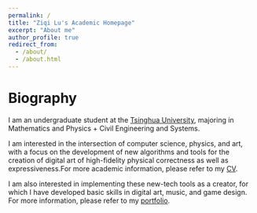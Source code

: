 ```yaml
---
permalink: /
title: "Ziqi Lu's Academic Homepage"
excerpt: "About me"
author_profile: true
redirect_from: 
  - /about/
  - /about.html
---
```

# Biography
I am an undergraduate student at the [Tsinghua University](https://www.tsinghua.edu.cn/), majoring in Mathematics and Physics + Civil Engineering and Systems.

I am interested in the intersection of computer science, physics, and art, with a focus on the development of new algorithms and tools for the creation of digital art of high-fidelity physical correctness as well as expressiveness.For more academic information, please refer to my [CV](/files/cv.pdf).

I am also interested in implementing these new-tech tools as a creator, for which I have developed basic skills in digital art, music, and game design. For more information, please refer to my [portfolio](/portfolio/).
